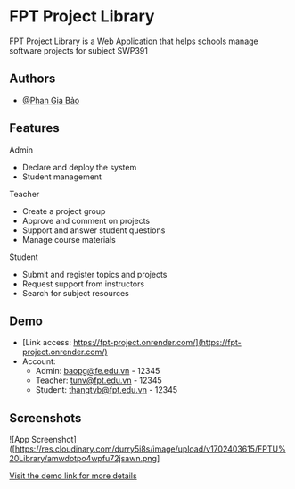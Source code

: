 
# FPT Project Library

FPT Project Library is a Web Application that helps schools manage software projects for subject SWP391


## Authors

- [@Phan Gia Bảo](https://www.facebook.com/phg.giabao)


## Features
Admin
- Declare and deploy the system
- Student management

Teacher
- Create a project group
- Approve and comment on projects
- Support and answer student questions
- Manage course materials

Student
- Submit and register topics and projects
- Request support from instructors
- Search for subject resources
## Demo

- [Link access: https://fpt-project.onrender.com/](https://fpt-project.onrender.com/)
- Account:
    - Admin: baopg@fe.edu.vn - 12345
    - Teacher: tunv@fpt.edu.vn - 12345
    - Student: thangtvb@fpt.edu.vn - 12345


## Screenshots

![App Screenshot]([https://res.cloudinary.com/durry5i8s/image/upload/v1702403615/FPTU%20Library/amwdotpo4wpfu72jsawn.png]


[Visit the demo link for more details](https://fpt-project.onrender.com/)
